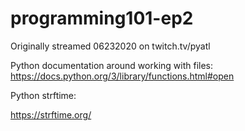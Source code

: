 # programming101-ep2
Originally streamed 06232020 on twitch.tv/pyatl


Python documentation around working with files:
https://docs.python.org/3/library/functions.html#open


Python strftime:

https://strftime.org/
